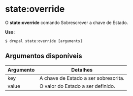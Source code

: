 # state:override
O **state:override** comando Sobrescrever a chave de Estado.

**Uso:**
```
$ drupal state:override [arguments] 
```

## Argumentos disponíveis
Argumento | Detalhes
---------|-------------
key | A chave de Estado a ser sobrescrita.
value | O valor do Estado a ser definido.
